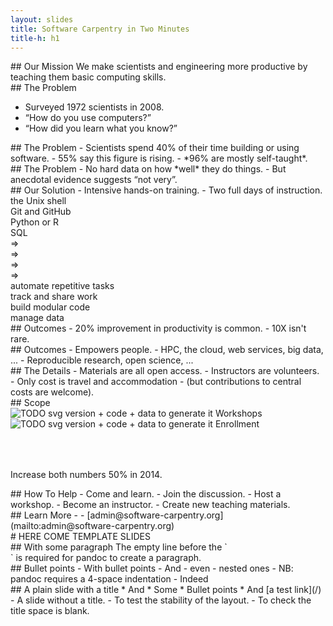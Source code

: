 ```yaml
---
layout: slides
title: Software Carpentry in Two Minutes
title-h: h1
---
```


<section class="slide">
## Our Mission
We make scientists and engineering more productive by teaching them basic computing skills.

</section> <!-- TODO: document that the empty line is needed to have a paragraph -->

<section class="slide">
## The Problem

- Surveyed 1972 scientists in 2008.
- “How do you use computers?”
- “How did you learn what you know?”

</section>

<section class="slide">
## The Problem
- Scientists spend 40% of their time building or using software.
- 55% say this figure is rising.
- *96% are mostly self-taught*.
</section>

<section class="slide">
## The Problem
- No hard data on how *well* they do things.
- But anecdotal evidence suggests “not very”.
</section>

<section class="slide">
## Our Solution
- Intensive hands-on training.
- Two full days of instruction.

<div class="left center c5 slide">
 the Unix shell<br/>
 Git and GitHub<br/>
 Python or R<br/>
 SQL
</div>
<div class="left center c1 slide anim-continue">
⇒<br/>⇒<br/>⇒<br/>⇒
</div>
<div class="left center c6 slide">
 automate repetitive tasks<br/>
 track and share work<br/>
 build modular code<br/>
 manage data
</div>
</section>

<section class="slide">
## Outcomes
- 20% improvement in productivity is common.
- 10X isn't rare.
</section>

<section class="slide">
## Outcomes
- Empowers people.
- HPC, the cloud, web services, big data, ...
- Reproducible research, open science, ...
</section>

<section class="slide">
## The Details
- Materials are all open access.
- Instructors are volunteers.
- Only cost is travel and accommodation
- (but contributions to central costs are welcome).
</section>

<section class="slide">
## Scope
<div class="left center C11">
  <img src="http://swcarpentry.github.io/bc/img/slides/workshops.png" alt="TODO svg version + code + data to generate it"/>
  Workshops
</div>
<div class="right center C11">
  <img src="http://swcarpentry.github.io/bc/img/slides/workshops.png" alt="TODO svg version + code + data to generate it"/>
  Enrollment
</div>
<p class="clearboth center slide" style="padding-top:50px">
 Increase both numbers 50% in 2014.
</p>
</section>

<section class="slide">
## How To Help
- Come and learn.
- Join the discussion.
- Host a workshop.
- Become an instructor.
- Create new teaching materials.
</section>

<section class="slide no-bullets">
## Learn More
- <http://software-carpentry.org>
- [admin@software-carpentry.org](mailto:admin@software-carpentry.org)
</section>

<section class="slide">
# HERE COME TEMPLATE SLIDES
</section>

<section class="slide">
## With some paragraph
The empty line before the `</section>` is required for pandoc to create a paragraph.

</section>


<section class="slide">
## Bullet points
- With bullet points
- And
    - even
    - nested ones
    - NB: pandoc requires a 4-space indentation
- Indeed
</section>

<section class="slide">
## A plain slide with a title
* And
* Some
* Bullet points
* And [a test link](/)
</section>

<section class="slide">
- A slide without a title.
- To test the stability of the layout.
- To check the title space is blank.
</section>
